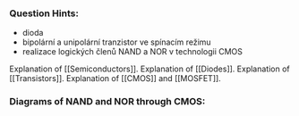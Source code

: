 ### Question Hints:
- dioda
- bipolární a unipolární tranzistor ve spínacím režimu
- realizace logických členů NAND a NOR v technologii CMOS

Explanation of [[Semiconductors]].
Explanation of [[Diodes]].
Explanation of [[Transistors]].
Explanation of [[CMOS]] and [[MOSFET]].
### Diagrams of NAND and NOR through CMOS:


